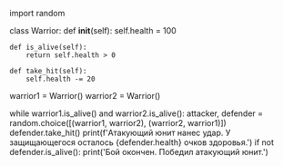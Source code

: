 import random

class Warrior:
    def __init__(self):
        self.health = 100

    def is_alive(self):
        return self.health > 0

    def take_hit(self):
        self.health -= 20

warrior1 = Warrior()
warrior2 = Warrior()

while warrior1.is_alive() and warrior2.is_alive():
    attacker, defender = random.choice([(warrior1, warrior2), (warrior2, warrior1)])
    defender.take_hit()
    print(f'Атакующий юнит нанес удар. У защищающегося осталось {defender.health} очков здоровья.')
    if not defender.is_alive():
        print('Бой окончен. Победил атакующий юнит.')
